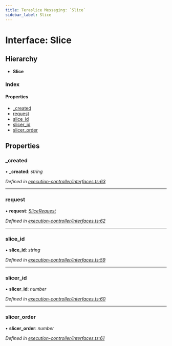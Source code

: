 ```yaml
---
title: Teraslice Messaging: `Slice`
sidebar_label: Slice
---
```


# Interface: Slice

## Hierarchy

* **Slice**

### Index

#### Properties

* [_created](slice.md#_created)
* [request](slice.md#request)
* [slice_id](slice.md#slice_id)
* [slicer_id](slice.md#slicer_id)
* [slicer_order](slice.md#slicer_order)

## Properties

###  _created

• **_created**: *string*

*Defined in [execution-controller/interfaces.ts:63](https://github.com/terascope/teraslice/blob/d3a803c3/packages/teraslice-messaging/src/execution-controller/interfaces.ts#L63)*

___

###  request

• **request**: *[SliceRequest](slicerequest.md)*

*Defined in [execution-controller/interfaces.ts:62](https://github.com/terascope/teraslice/blob/d3a803c3/packages/teraslice-messaging/src/execution-controller/interfaces.ts#L62)*

___

###  slice_id

• **slice_id**: *string*

*Defined in [execution-controller/interfaces.ts:59](https://github.com/terascope/teraslice/blob/d3a803c3/packages/teraslice-messaging/src/execution-controller/interfaces.ts#L59)*

___

###  slicer_id

• **slicer_id**: *number*

*Defined in [execution-controller/interfaces.ts:60](https://github.com/terascope/teraslice/blob/d3a803c3/packages/teraslice-messaging/src/execution-controller/interfaces.ts#L60)*

___

###  slicer_order

• **slicer_order**: *number*

*Defined in [execution-controller/interfaces.ts:61](https://github.com/terascope/teraslice/blob/d3a803c3/packages/teraslice-messaging/src/execution-controller/interfaces.ts#L61)*

